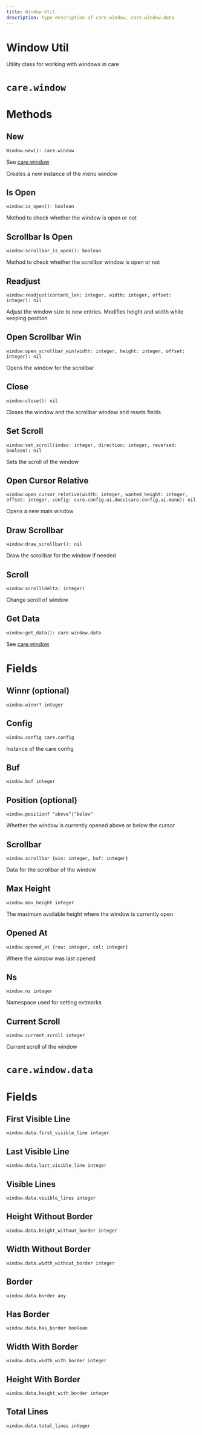 ```yaml
---
title: Window Util
description: Type description of care.window, care.window.data
---
```


# Window Util

Utility class for working with windows in care
# `care.window`

# Methods

## New
`Window.new(): care.window`

See [care.window](/dev/window)

Creates a new instance of the menu window

## Is Open
`window:is_open(): boolean`

Method to check whether the window is open or not

## Scrollbar Is Open
`window:scrollbar_is_open(): boolean`

Method to check whether the scrollbar window is open or not

## Readjust
`window:readjust(content_len: integer, width: integer, offset: integer): nil`

Adjust the window size to new entries. Modifies height and width while keeping position

## Open Scrollbar Win
`window:open_scrollbar_win(width: integer, height: integer, offset: integer): nil`

Opens the window for the scrollbar

## Close
`window:close(): nil`

Closes the window and the scrollbar window and resets fields

## Set Scroll
`window:set_scroll(index: integer, direction: integer, reversed: boolean): nil`

Sets the scroll of the window

## Open Cursor Relative
`window:open_cursor_relative(width: integer, wanted_height: integer, offset: integer, config: care.config.ui.docs|care.config.ui.menu): nil`

Opens a new main window

## Draw Scrollbar
`window:draw_scrollbar(): nil`

Draw the scrollbar for the window if needed

## Scroll
`window:scroll(delta: integer)`

Change scroll of window

## Get Data
`window:get_data(): care.window.data`

See [care.window](/dev/window)


# Fields

## Winnr (optional)
`window.winnr? integer`



## Config
`window.config care.config`

Instance of the care config

## Buf
`window.buf integer`



## Position (optional)
`window.position? "above"|"below"`

Whether the window is currently opened above or below the cursor

## Scrollbar
`window.scrollbar {win: integer, buf: integer}`

Data for the scrollbar of the window

## Max Height
`window.max_height integer`

The maximum available height where the window is currently open

## Opened At
`window.opened_at {row: integer, col: integer}`

Where the window was last opened

## Ns
`window.ns integer`

Namespace used for setting extmarks

## Current Scroll
`window.current_scroll integer`

Current scroll of the window


# `care.window.data`

# Fields

## First Visible Line
`window.data.first_visible_line integer`



## Last Visible Line
`window.data.last_visible_line integer`



## Visible Lines
`window.data.visible_lines integer`



## Height Without Border
`window.data.height_without_border integer`



## Width Without Border
`window.data.width_without_border integer`



## Border
`window.data.border any`



## Has Border
`window.data.has_border boolean`



## Width With Border
`window.data.width_with_border integer`



## Height With Border
`window.data.height_with_border integer`



## Total Lines
`window.data.total_lines integer`

